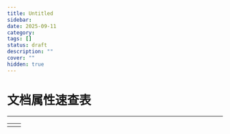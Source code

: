 ```yaml
---
title: Untitled
sidebar:
date: 2025-09-11
category:
tags: []
status: draft
description: ""
cover: ""
hidden: true
---
```

# 文档属性速查表
---

|     |     |
| --- | --- |
|     |     |
